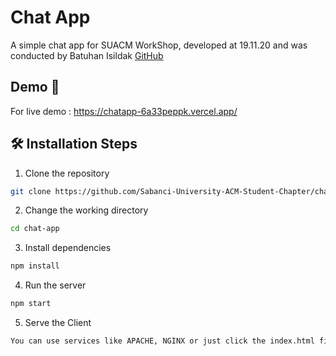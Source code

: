 # Chat App 
A simple chat app for SUACM WorkShop, developed at 19.11.20 and was conducted by Batuhan Isildak [GitHub](https://github.com/Fexyler)

## Demo 🚈
For live demo : https://chatapp-6a33peppk.vercel.app/

## 🛠️ Installation Steps

1. Clone the repository

```bash
git clone https://github.com/Sabanci-University-ACM-Student-Chapter/chat-app.git
```

2. Change the working directory

```bash
cd chat-app
```

3. Install dependencies

```bash
npm install
```

4. Run the server

```bash
npm start
```
5. Serve the Client

```bash
You can use services like APACHE, NGINX or just click the index.html file!
````


